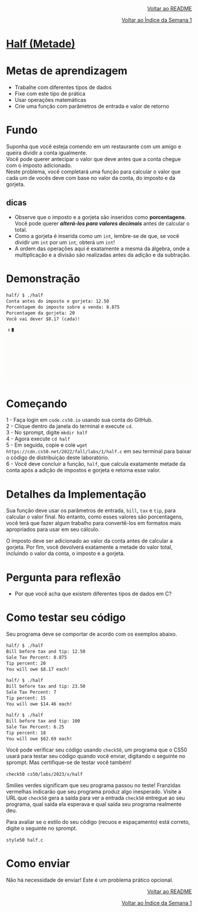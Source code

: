 <p align="right">
   <a href="https://patyfil.github.io/cs50-cc50-harvard/">Voltar ao README</a>
</p>
<p align="right">
   <a href="https://patyfil.github.io/cs50-cc50-harvard/1-C.html">Voltar ao Índice da Semana 1</a>
</p>

# [Half (Metade)](https://cs50.harvard.edu/x/2023/problems/1/half/)  

# Metas de aprendizagem
* Trabalhe com diferentes tipos de dados  
* Fixe com este tipo de prática  
* Usar operações matemáticas  
* Crie uma função com parâmetros de entrada e valor de retorno  

# Fundo
Suponha que você esteja comendo em um restaurante com um amigo e queira dividir a conta igualmente.  
Você pode querer antecipar o valor que deve antes que a conta chegue com o imposto adicionado.  
Neste problema, você completará uma função para calcular o valor que cada um de vocês deve com base no valor da conta, do imposto e da gorjeta.  

## dicas
* Observe que o imposto e a gorjeta são inseridos como **porcentagens**. Você pode querer ***alterá-los para valores decimais*** antes de calcular o total.  
* Como a gorjeta é inserida como um `int`, lembre-se de que, se você dividir um `int` por um `int`, obterá um `int`!  
* A ordem das operações aqui é exatamente a mesma da álgebra, onde a multiplicação e a divisão são realizadas antes da adição e da subtração.  

# Demonstração  

```
half/ $ ./half
Conta antes do imposto e gorjeta: 12.50
Porcentagem do imposto sobre a venda: 8.875
Porcentagem da gorjeta: 20
Você vai dever $8.17 (cada)!
```

<img src="../assets/halfDemo.gif" />

# Começando

1 - Faça login em `code.cs50.io` usando sua conta do GitHub.  
2 - Clique dentro da janela do terminal e execute `cd`.  
3 - No `$`prompt, digite `mkdir half`  
4 - Agora execute `cd half`  
5 - Em seguida, copie e cole `wget https://cdn.cs50.net/2022/fall/labs/1/half.c` em seu terminal para baixar o código de distribuição deste laboratório.  
6 - Você deve concluir a função, `half`, que calcula exatamente metade da conta após a adição de impostos e gorjeta e retorna esse valor.  

# Detalhes da Implementação

Sua função deve usar os parâmetros de entrada, `bill`, `tax` e `tip`, para calcular o valor final. No entanto, como esses valores são porcentagens, você terá que fazer algum trabalho para convertê-los em formatos mais apropriados para usar em seu cálculo.

O imposto deve ser adicionado ao valor da conta antes de calcular a gorjeta. Por fim, você devolverá exatamente a metade do valor total, incluindo o valor da conta, o imposto e a gorjeta.

# Pergunta para reflexão
* Por que você acha que existem diferentes tipos de dados em C?  

# Como testar seu código
Seu programa deve se comportar de acordo com os exemplos abaixo.  

```
half/ $ ./half
Bill before tax and tip: 12.50
Sale Tax Percent: 8.875
Tip percent: 20
You will owe $8.17 each!
```

```
half/ $ ./half
Bill before tax and tip: 23.50
Sale Tax Percent: 7  
Tip percent: 15
You will owe $14.46 each!
```

```
half/ $ ./half
Bill before tax and tip: 100
Sale Tax Percent: 6.25
Tip percent: 18
You will owe $62.69 each!
```

Você pode verificar seu código usando `check50`, um programa que o CS50 usará para testar seu código quando você enviar, digitando o seguinte no `$`prompt. Mas certifique-se de testar você também!  

`check50 cs50/labs/2023/x/half`  

Smilies verdes significam que seu programa passou no teste! Franzidas vermelhas indicarão que seu programa produz algo inesperado. Visite a URL que `check50` gera a saída para ver a entrada `check50` entregue ao seu programa, qual saída ela esperava e qual saída seu programa realmente deu.  

Para avaliar se o estilo do seu código (recuos e espaçamento) está correto, digite o seguinte no `$`prompt.  

`style50 half.c`  

# Como enviar

Não há necessidade de enviar! Este é um problema prático opcional.

<p align="right">
   <a href="https://patyfil.github.io/cs50-cc50-harvard/">Voltar ao README</a>
</p>
<p align="right">
   <a href="https://patyfil.github.io/cs50-cc50-harvard/1-C.html">Voltar ao Índice da Semana 1</a>
</p>